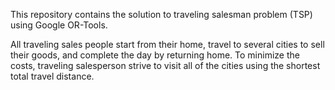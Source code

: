 This repository contains the solution to traveling salesman problem (TSP) using Google OR-Tools.

All traveling sales people start from their home, travel to several cities to sell their goods, and complete the day by returning home. To minimize the costs, traveling salesperson strive to visit all of the cities using the shortest total travel distance.

